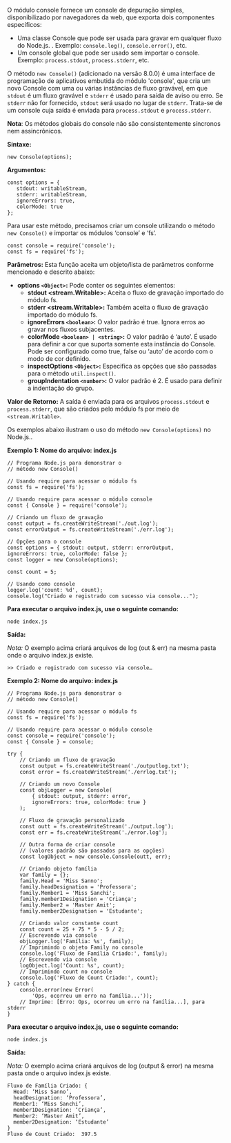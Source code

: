 O módulo console fornece um console de depuração simples, disponibilizado por navegadores da web, que exporta dois componentes específicos:

- Uma classe Console que pode ser usada para gravar em qualquer fluxo do Node.js. . Exemplo: `console.log()`, `console.error()`, etc.
- Um console global que pode ser usado sem importar o console. Exemplo: `process.stdout`, `process.stderr`, etc.

O método `new Console()` (adicionado na versão 8.0.0) é uma interface de programação de aplicativos embutida do módulo 'console', que cria um novo Console com uma ou várias instâncias de fluxo gravável, em que `stdout` é um fluxo gravável e `stderr` é usado para saída de aviso ou erro. Se `stderr` não for fornecido, `stdout` será usado no lugar de `stderr`. Trata-se de um console cuja saída é enviada para `process.stdout` e `process.stderr`.

**Nota**: Os métodos globais do console não são consistentemente síncronos nem assincrônicos.

**Sintaxe:**

```
new Console(options);
```

**Argumentos:**

```
const options = { 
   stdout: writableStream, 
   stderr: writableStream, 
   ignoreErrors: true, 
   colorMode: true 
};
```

Para usar este método, precisamos criar um console utilizando o método `new Console()` e importar os módulos ‘console’ e ‘fs‘.

```
const console = require('console');
const fs = require('fs');
```

**Parâmetros:** Esta função aceita um objeto/lista de parâmetros conforme mencionado e descrito abaixo:

- **options `<Object>`:** Pode conter os seguintes elementos:
    - **stdout <stream.Writable>:** Aceita o fluxo de gravação importado do módulo fs.
    - **stderr <stream.Writable>:** Também aceita o fluxo de gravação importado do módulo fs.
    - **ignoreErrors `<boolean>`:** O valor padrão é true. Ignora erros ao gravar nos fluxos subjacentes.
    - **colorMode `<boolean> | <string>`:** O valor padrão é ‘auto’. É usado para definir a cor que suporta somente esta instância do Console. Pode ser configurado como true, false ou ‘auto’ de acordo com o modo de cor definido.
    - **inspectOptions `<Object>`:** Especifica as opções que são passadas para o método `util.inspect()`.
    - **groupIndentation `<number>`:** O valor padrão é 2. É usado para definir a indentação do grupo.

**Valor de Retorno:** A saída é enviada para os arquivos `process.stdout` e `process.stderr`, que são criados pelo módulo fs por meio de `<stream.Writable>`.

Os exemplos abaixo ilustram o uso do método `new Console(options)` no Node.js..

**Exemplo 1: Nome do arquivo: index.js**

```
// Programa Node.js para demonstrar o
// método new Console()

// Usando require para acessar o módulo fs
const fs = require('fs');

// Usando require para acessar o módulo console
const { Console } = require('console');

// Criando um fluxo de gravação
const output = fs.createWriteStream('./out.log');
const errorOutput = fs.createWriteStream('./err.log');

// Opções para o console
const options = { stdout: output, stderr: errorOutput, 
ignoreErrors: true, colorMode: false };
const logger = new Console(options);

const count = 5;

// Usando como console
logger.log('count: %d', count);
console.log("Criado e registrado com sucesso via console...");
```

**Para executar o arquivo index.js, use o seguinte comando:**

```
node index.js
```

**Saída:**

_Nota:_ O exemplo acima criará arquivos de log (out & err) na mesma pasta onde o arquivo index.js existe.

```
>> Criado e registrado com sucesso via console…
```

**Exemplo 2: Nome do arquivo: index.js**

```
// Programa Node.js para demonstrar o
// método new Console()

// Usando require para acessar o módulo fs
const fs = require('fs');

// Usando require para acessar o módulo console
const console = require('console');
const { Console } = console;

try {
    // Criando um fluxo de gravação
    const output = fs.createWriteStream('./outputlog.txt');
    const error = fs.createWriteStream('./errlog.txt');

    // Criando um novo Console
    const objLogger = new Console(
        { stdout: output, stderr: error, 
        ignoreErrors: true, colorMode: true }
    );

    // Fluxo de gravação personalizado
    const outt = fs.createWriteStream('./output.log');
    const err = fs.createWriteStream('./error.log');

    // Outra forma de criar console
    // (valores padrão são passados para as opções)
    const logObject = new console.Console(outt, err);

    // Criando objeto família
    var family = {};
    family.Head = 'Miss Sanno';
    family.headDesignation = 'Professora';
    family.Member1 = 'Miss Sanchi';
    family.member1Designation = 'Criança';
    family.Member2 = 'Master Amit';
    family.member2Designation = 'Estudante';

    // Criando valor constante count
    const count = 25 + 75 * 5 - 5 / 2;
    // Escrevendo via console
    objLogger.log('Família: %s', family);
    // Imprimindo o objeto Family no console
    console.log('Fluxo de Família Criado:', family);
    // Escrevendo via console
    logObject.log('Count: %s', count);
    // Imprimindo count no console
    console.log('Fluxo de Count Criado:', count);
} catch {
    console.error(new Error(
        'Ops, ocorreu um erro na família...'));
    // Imprime: [Erro: Ops, ocorreu um erro na família...], para stderr
}
```

**Para executar o arquivo index.js, use o seguinte comando:**

```
node index.js
```

**Saída:**

_Nota:_ O exemplo acima criará arquivos de log (output & error) na mesma pasta onde o arquivo index.js existe.

```
Fluxo de Família Criado: { 
  Head: ‘Miss Sanno’, 
  headDesignation: ‘Professora’, 
  Member1: ‘Miss Sanchi’, 
  member1Designation: ‘Criança’, 
  Member2: ‘Master Amit’, 
  member2Designation: ‘Estudante’ 
} 
Fluxo de Count Criado:  397.5
```

